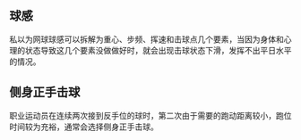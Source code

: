 ## 球感
私以为网球球感可以拆解为重心、步频、挥速和击球点几个要素，当因为身体和心理的状态导致这几个要素没做做好时，就会出现击球状态下滑，发挥不出平日水平的情况。

## 侧身正手击球


职业运动员在连续两次接到反手位的球时，第二次由于需要的跑动距离较小，跑位时间较为充裕，通常会选择侧身正手击球。
